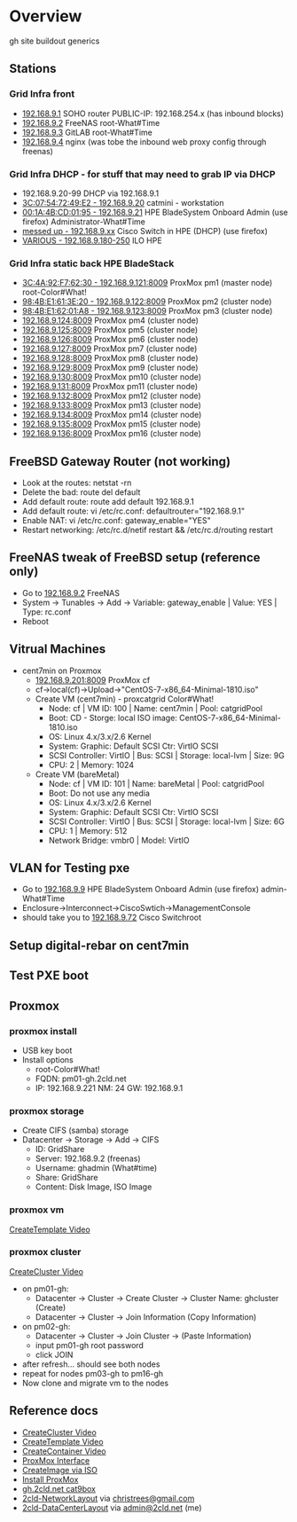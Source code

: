 # Overview

gh site buildout generics

## Stations

### Grid Infra front
- [192.168.9.1](http://192.168.9.1) SOHO router PUBLIC-IP: 192.168.254.x (has inbound blocks)
- [192.168.9.2](http://192.168.9.2) FreeNAS root-What#Time
- [192.168.9.3](http://192.168.9.3) GitLAB root-What#Time
- [192.168.9.4](http://192.168.9.4) nginx (was tobe the inbound web proxy config through freenas)

### Grid Infra DHCP - for stuff that may need to grab IP via DHCP
- 192.168.9.20-99 DHCP via 192.168.9.1 
- [3C:07:54:72:49:E2 - 192.168.9.20](http://192.168.9.20) catmini - workstation
- [00:1A:4B:CD:01:95 - 192.168.9.21](http://192.168.9.21) HPE BladeSystem Onboard Admin (use firefox) Administrator-What#Time
- [messed up - 192.168.9.xx](http://192.168.9.xx) Cisco Switch in HPE (DHCP) (use firefox)
- [VARIOUS - 192.168.9.180-250](---) ILO HPE


### Grid Infra static back HPE BladeStack
- [3C:4A:92:F7:62:30 - 192.168.9.121:8009](https://192.168.9.221:8009) ProxMox pm1  (master node) root-Color#What!
- [98:4B:E1:61:3E:20 - 192.168.9.122:8009](https://192.168.9.222:8009) ProxMox pm2 (cluster node)
- [98:4B:E1:62:01:A8 - 192.168.9.123:8009](https://192.168.9.223:8009) ProxMox pm3 (cluster node)
- [192.168.9.124:8009](https://192.168.9.224:8009) ProxMox pm4 (cluster node)
- [192.168.9.125:8009](https://192.168.9.225:8009) ProxMox pm5 (cluster node)
- [192.168.9.126:8009](https://192.168.9.226:8009) ProxMox pm6 (cluster node)
- [192.168.9.127:8009](https://192.168.9.227:8009) ProxMox pm7 (cluster node)
- [192.168.9.128:8009](https://192.168.9.228:8009) ProxMox pm8 (cluster node)
- [192.168.9.129:8009](https://192.168.9.229:8009) ProxMox pm9 (cluster node)
- [192.168.9.130:8009](https://192.168.9.230:8009) ProxMox pm10 (cluster node)
- [192.168.9.131:8009](https://192.168.9.231:8009) ProxMox pm11 (cluster node)
- [192.168.9.132:8009](https://192.168.9.232:8009) ProxMox pm12 (cluster node)
- [192.168.9.133:8009](https://192.168.9.233:8009) ProxMox pm13 (cluster node)
- [192.168.9.134:8009](https://192.168.9.234:8009) ProxMox pm14 (cluster node)
- [192.168.9.135:8009](https://192.168.9.235:8009) ProxMox pm15 (cluster node)
- [192.168.9.136:8009](https://192.168.9.236:8009) ProxMox pm16 (cluster node)

## FreeBSD Gateway Router (not working)
- Look at the routes: netstat -rn
- Delete the bad: route del default
- Add default route: route add default 192.168.9.1
- Add default route: vi /etc/rc.conf: defaultrouter="192.168.9.1"
- Enable NAT: vi /etc/rc.conf: gateway_enable="YES"
- Restart networking: /etc/rc.d/netif restart && /etc/rc.d/routing restart

## FreeNAS tweak of FreeBSD setup (reference only)
- Go to [192.168.9.2](http://192.168.9.2) FreeNAS
- System -> Tunables -> Add -> Variable: gateway_enable | Value: YES | Type: rc.conf
- Reboot

## Vitrual Machines
- cent7min on Proxmox
  - [192.168.9.201:8009](http://192.168.9.201:8009) ProxMox cf
  - cf->local(cf)->Upload->"CentOS-7-x86_64-Minimal-1810.iso"
  - Create VM (cent7min) - proxcatgrid Color#What!
    - Node: cf | VM ID: 100 | Name: cent7min | Pool: catgridPool
    - Boot: CD - Storge: local ISO image: CentOS-7-x86_64-Minimal-1810.iso
    - OS: Linux 4.x/3.x/2.6 Kernel
    - System: Graphic: Default SCSI Ctr: VirtIO SCSI
    - SCSI Controller: VirtIO | Bus: SCSI | Storage: local-lvm | Size: 9G
    - CPU: 2 | Memory: 1024
  - Create VM (bareMetal)
    - Node: cf | VM ID: 101 | Name: bareMetal | Pool: catgridPool
    - Boot: Do not use any media
    - OS: Linux 4.x/3.x/2.6 Kernel  
    - System: Graphic: Default SCSI Ctr: VirtIO SCSI
    - SCSI Controller: VirtIO | Bus: SCSI | Storage: local-lvm | Size: 6G
    - CPU: 1 | Memory: 512
    - Network Bridge: vmbr0 | Model: VirtIO
    
## VLAN for Testing pxe

- Go to [192.168.9.9](http://192.168.9.9) HPE BladeSystem Onboard Admin (use firefox) admin-What#Time
- Enclosure->Interconnect->CiscoSwtich->ManagementConsole
- should take you to [192.168.9.72](http://192.168.9.72) Cisco Switchroot

## Setup digital-rebar on cent7min

## Test PXE boot

## Proxmox

### proxmox install

- USB key boot
- Install options
  - root-Color#What!
  - FQDN: pm01-gh.2cld.net
  - IP: 192.168.9.221 NM: 24 GW: 192.168.9.1

### proxmox storage
- Create CIFS (samba) storage
- Datacenter -> Storage -> Add -> CIFS
   - ID: GridShare
   - Server: 192.168.9.2 (freenas)
   - Username: ghadmin (What#time)
   - Share: GridShare
   - Content: Disk Image, ISO Image

### proxmox vm 
[CreateTemplate Video](https://www.youtube.com/watch?v=8qwnXd1yRK4&t=752s)


### proxmox cluster
[CreateCluster Video](https://youtu.be/s9FODQi2-20?t=79)

- on pm01-gh: 
    - Datacenter -> Cluster -> Create Cluster -> Cluster Name: ghcluster (Create)
    - Datacenter -> Cluster -> Join Information (Copy Information)
- on pm02-gh: 
    - Datacenter -> Cluster -> Join Cluster -> (Paste Information)
    - input pm01-gh root password
    - click JOIN
- after refresh... should see both nodes
- repeat for nodes pm03-gh to pm16-gh
- Now clone and migrate vm to the nodes

   
 
## Reference docs
- [CreateCluster Video](https://youtu.be/s9FODQi2-20?t=79)
- [CreateTemplate Video](https://www.youtube.com/watch?v=8qwnXd1yRK4&t=752s)
- [CreateContainer Video](https://youtu.be/cyjXxsQ8Igw?t=8)
- [ProxMox Interface](https://youtu.be/GHzMaTar0fw?t=5)
- [CreateImage via ISO](https://youtu.be/BiIFLFhXByE?t=105)
- [Install ProxMox](https://youtu.be/MO4CaHn1EjM?t=96)
- [gh.2cld.net cat9box](https://docs.google.com/spreadsheets/d/1cPcjizKYg8XDHQctY8t1wBhW3g6rClCJ6O_DGaXIscI/edit#gid=1544884858)
- [2cld-NetworkLayout](https://docs.google.com/spreadsheets/d/1fIs0hXZehy1KZmvjHQ6srktOA0otWPfx2Bo0VUg2oa4/edit?ts=5cd30e41#gid=0) via christrees@gmail.com
- [2cld-DataCenterLayout](https://docs.google.com/spreadsheets/d/1QBA9OzsOhxs5W3kwlhxLZCmulFgd5uHMqu2qgrbMdxE/edit#gid=0) via admin@2cld.net (me)
